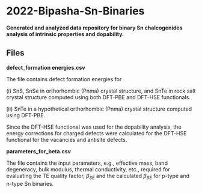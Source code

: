 # 2022-Bipasha-Sn-Binaries
**Generated and analyzed data repository for binary Sn chalcogenides analysis of intrinsic properties and dopability.**

## Files 

**defect_formation energies.csv**

The file contains defect formation energies for 

(i) SnS, SnSe in orthorhombic (Pnma) crystal structure, and SnTe in rock salt crystal structure computed using both DFT-PBE and DFT-HSE functionals.

(ii) SnTe in a hypothetical orthorhombic (Pnma) crystal structure computed using DFT-PBE.

Since the DFT-HSE functional was used for the dopability analysis, the energy corrections for charged defects were calculated for the DFT-HSE 
functional for the vacancies and antisite defects.

**parameters_for_beta.csv**

The file contains the input parameters, e.g., effective mass, band degeneracy, bulk modulus, thermal conductivity, etc., required for evaluating 
the TE quality factor, $\beta_{SE}$ and the calculated $\beta_{SE}$ for p-type and n-type Sn binaries.
